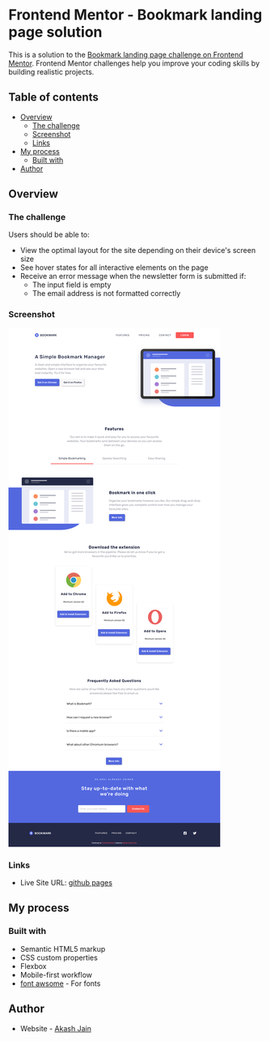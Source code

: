 


# Frontend Mentor - Bookmark landing page solution

This is a solution to the [Bookmark landing page challenge on Frontend Mentor](https://www.frontendmentor.io/challenges/bookmark-landing-page-5d0b588a9edda32581d29158). Frontend Mentor challenges help you improve your coding skills by building realistic projects.

## Table of contents

- [Overview](#overview)
  - [The challenge](#the-challenge)
  - [Screenshot](#screenshot)
  - [Links](#links)
- [My process](#my-process)
  - [Built with](#built-with)
- [Author](#author)

## Overview

### The challenge

Users should be able to:

- View the optimal layout for the site depending on their device's screen size
- See hover states for all interactive elements on the page
- Receive an error message when the newsletter form is submitted if:
  - The input field is empty
  - The email address is not formatted correctly

### Screenshot

![](./desktop-view.png)

### Links

- Live Site URL: [github pages](https://.github.io/bookmark/)

## My process

### Built with

- Semantic HTML5 markup
- CSS custom properties
- Flexbox
- Mobile-first workflow
- [font awsome](https://fontawesome.com/) - For fonts

## Author

- Website - [Akash Jain](https://github.com/Akash20x)
